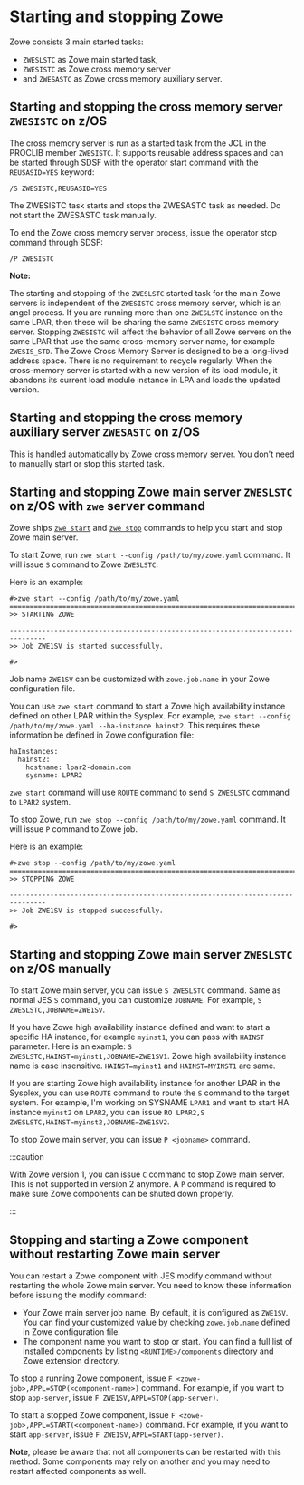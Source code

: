 # Starting and stopping Zowe

Zowe consists 3 main started tasks:

- `ZWESLSTC` as Zowe main started task,
- `ZWESISTC` as Zowe cross memory server
- and `ZWESASTC` as Zowe cross memory auxiliary server.

## Starting and stopping the cross memory server `ZWESISTC` on z/OS

The cross memory server is run as a started task from the JCL in the PROCLIB member `ZWESISTC`. It supports reusable address spaces and can be started through SDSF with the operator start command with the `REUSASID=YES` keyword:

```
/S ZWESISTC,REUSASID=YES
```
The ZWESISTC task starts and stops the ZWESASTC task as needed. Do not start the ZWESASTC task manually.

To end the Zowe cross memory server process, issue the operator stop command through SDSF:

```
/P ZWESISTC
```
**Note:** 

The starting and stopping of the `ZWESLSTC` started task for the main Zowe servers is independent of the `ZWESISTC` cross memory server, which is an angel process. If you are running more than one `ZWESLSTC` instance on the same LPAR, then these will be sharing the same `ZWESISTC` cross memory server. Stopping `ZWESISTC` will affect the behavior of all Zowe servers on the same LPAR that use the same cross-memory server name, for example `ZWESIS_STD`. The Zowe Cross Memory Server is designed to be a long-lived address space. There is no requirement to recycle regularly. When the cross-memory server is started with a new version of its load module, it abandons its current load module instance in LPA and loads the updated version.

## Starting and stopping the cross memory auxiliary server `ZWESASTC` on z/OS

This is handled automatically by Zowe cross memory server. You don't need to manually start or stop this started task.

## Starting and stopping Zowe main server `ZWESLSTC` on z/OS with `zwe` server command

Zowe ships [`zwe start`](../appendix/zwe_server_command_reference/zwe/zwe-start.md) and [`zwe stop`](../appendix/zwe_server_command_reference/zwe/zwe-stop.md) commands to help you start and stop Zowe main server.

To start Zowe, run `zwe start --config /path/to/my/zowe.yaml` command. It will issue `S` command to Zowe `ZWESLSTC`.

Here is an example:

```
#>zwe start --config /path/to/my/zowe.yaml
===============================================================================
>> STARTING ZOWE

-------------------------------------------------------------------------------
>> Job ZWE1SV is started successfully.

#>
```

Job name `ZWE1SV` can be customized with `zowe.job.name` in your Zowe configuration file.

You can use `zwe start` command to start a Zowe high availability instance defined on other LPAR within the Sysplex. For example, `zwe start --config /path/to/my/zowe.yaml --ha-instance hainst2`. This requires these information be defined in Zowe configuration file:

```
haInstances:
  hainst2:
    hostname: lpar2-domain.com
    sysname: LPAR2
```

`zwe start` command will use `ROUTE` command to send `S ZWESLSTC` command to `LPAR2` system.

To stop Zowe, run `zwe stop --config /path/to/my/zowe.yaml` command. It will issue `P` command to Zowe job.

Here is an example:

```
#>zwe stop --config /path/to/my/zowe.yaml
===============================================================================
>> STOPPING ZOWE

-------------------------------------------------------------------------------
>> Job ZWE1SV is stopped successfully.

#>
```

## Starting and stopping Zowe main server `ZWESLSTC` on z/OS manually

To start Zowe main server, you can issue `S ZWESLSTC` command. Same as normal JES `S` command, you can customize `JOBNAME`. For example, `S ZWESLSTC,JOBNAME=ZWE1SV`.

If you have Zowe high availability instance defined and want to start a specific HA instance, for example `myinst1`, you can pass with `HAINST` parameter. Here is an example: `S ZWESLSTC,HAINST=myinst1,JOBNAME=ZWE1SV1`. Zowe high availability instance name is case insensitive. `HAINST=myinst1` and `HAINST=MYINST1` are same.

If you are starting Zowe high availability instance for another LPAR in the Sysplex, you can use `ROUTE` command to route the `S` command to the target system. For example, I'm working on SYSNAME `LPAR1` and want to start HA instance `myinst2` on `LPAR2`, you can issue `RO LPAR2,S ZWESLSTC,HAINST=myinst2,JOBNAME=ZWE1SV2`.

To stop Zowe main server, you can issue `P <jobname>` command.

:::caution

With Zowe version 1, you can issue `C` command to stop Zowe main server. This is not supported in version 2 anymore. A `P` command is required to make sure Zowe components can be shuted down properly.

:::

## Stopping and starting a Zowe component without restarting Zowe main server

You can restart a Zowe component with JES modify command without restarting the whole Zowe main server. You need to know these information before issuing the modify command:

- Your Zowe main server job name. By default, it is configured as `ZWE1SV`. You can find your customized value by checking `zowe.job.name` defined in Zowe configuration file.
- The component name you want to stop or start. You can find a full list of installed components by listing `<RUNTIME>/components` directory and Zowe extension directory.

To stop a running Zowe component, issue `F <zowe-job>,APPL=STOP(<component-name>)` command. For example, if you want to stop `app-server`, issue `F ZWE1SV,APPL=STOP(app-server)`.

To start a stopped Zowe component, issue `F <zowe-job>,APPL=START(<component-name>)` command. For example, if you want to start `app-server`, issue `F ZWE1SV,APPL=START(app-server)`.

**Note**, please be aware that not all components can be restarted with this method. Some components may rely on another and you may need to restart affected components as well.

